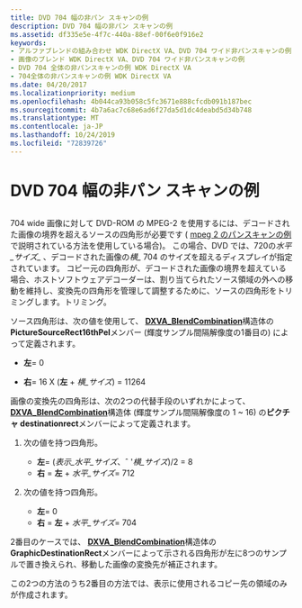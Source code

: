 ```yaml
---
title: DVD 704 幅の非パン スキャンの例
description: DVD 704 幅の非パン スキャンの例
ms.assetid: df335e5e-4f7c-440a-88ef-00f6e0f916e2
keywords:
- アルファブレンドの組み合わせ WDK DirectX VA、DVD 704 ワイド非パンスキャンの例
- 画像のブレンド WDK DirectX VA、DVD 704 ワイド非パンスキャンの例
- DVD 704 全体の非パンスキャンの例 WDK DirectX VA
- 704全体の非パンスキャンの例 WDK DirectX VA
ms.date: 04/20/2017
ms.localizationpriority: medium
ms.openlocfilehash: 4b044ca93b058c5fc3671e888cfcdb091b187bec
ms.sourcegitcommit: 4b7a6ac7c68e6ad6f27da5d1dc4deabd5d34b748
ms.translationtype: MT
ms.contentlocale: ja-JP
ms.lasthandoff: 10/24/2019
ms.locfileid: "72839726"
---
```

# <a name="dvd-704-wide-non-pan-scan-example"></a>DVD 704 幅の非パン スキャンの例


## <span id="ddk_dvd_704_wide_non_pan_scan_example_gg"></span><span id="DDK_DVD_704_WIDE_NON_PAN_SCAN_EXAMPLE_GG"></span>


704 wide 画像に対して DVD-ROM の MPEG-2 を使用するには、デコードされた画像の境界を超えるソースの四角形が必要です ( [mpeg 2 のパンスキャンの例](mpeg-2-pan-scan-example.md)で説明されている方法を使用している場合)。 この場合、DVD では、720の*水平\_サイズ\_* 、デコードされた画像の*横\_* 704 のサイズを超えるディスプレイが指定されています。 コピー元の四角形が、デコードされた画像の境界を超えている場合、ホストソフトウェアデコーダーは、割り当てられたソース領域の外への移動を維持し、変換先の四角形を管理して調整するために、ソースの四角形をトリミングします。トリミング。

ソース四角形は、次の値を使用して、 [**DXVA\_BlendCombination**](https://docs.microsoft.com/windows-hardware/drivers/ddi/dxva/ns-dxva-_dxva_blendcombination)構造体の**PictureSourceRect16thPel**メンバー (輝度サンプル間隔解像度の1番目の) によって定義されます。

-   **左**= 0

-   **右**= 16 X (**左** + *横\_サイズ*) = 11264

画像の変換先の四角形は、次の2つの代替手段のいずれかによって、 [**DXVA\_BlendCombination**](https://docs.microsoft.com/windows-hardware/drivers/ddi/dxva/ns-dxva-_dxva_blendcombination)構造体 (輝度サンプル間隔解像度の 1 ~ 16) の**ピクチャ destinationrect**メンバーによって定義されます。

1.  次の値を持つ四角形。
    -   **左**= (*表示\_水平\_サイズ*、ˆ '*横\_サイズ*)/2 = 8
    -   **右** = **左** + *水平\_サイズ*= 712

2.  次の値を持つ四角形。
    -   **左**= 0
    -   **右** = **左** + *水平\_サイズ*= 704

2番目のケースでは、 [**DXVA\_BlendCombination**](https://docs.microsoft.com/windows-hardware/drivers/ddi/dxva/ns-dxva-_dxva_blendcombination)構造体の**GraphicDestinationRect**メンバーによって示される四角形が左に8つのサンプルで置き換えられ、移動した画像の変換先が補正されます。

この2つの方法のうち2番目の方法では、表示に使用されるコピー先の領域のみが作成されます。

 

 





